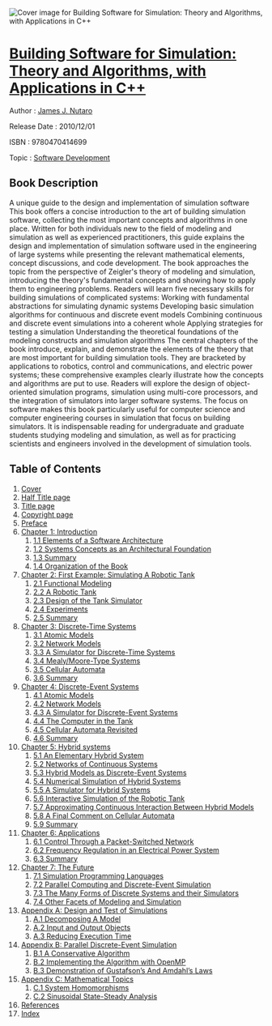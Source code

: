 ![Cover image for Building Software for Simulation: Theory and Algorithms, with Applications in C++](https://imgdetail.ebookreading.net/cover/cover/software_development/EB9780470414699.jpg)

[Building Software for Simulation: Theory and Algorithms, with Applications in C++](https://ebookreading.net/view/book/Building+Software+for+Simulation%3A+Theory+and+Algorithms%2C+with+Applications+in+C%2B%2B-EB9780470414699_1.html "Building Software for Simulation: Theory and Algorithms, with Applications in C++")
====================================================================================================================

Author : [James J. Nutaro](https://ebookreading.net/search/author/James+J.+Nutaro)

Release Date : 2010/12/01

ISBN : 9780470414699

Topic : [Software Development](https://ebookreading.net/search/category/software-development)

Book Description
-----------------

A unique guide to the design and implementation of simulation software
This book offers a concise introduction to the art of building simulation software, collecting the most important concepts and algorithms in one place. Written for both individuals new to the field of modeling and simulation as well as experienced practitioners, this guide explains the design and implementation of simulation software used in the engineering of large systems while presenting the relevant mathematical elements, concept discussions, and code development.
The book approaches the topic from the perspective of Zeigler's theory of modeling and simulation, introducing the theory's fundamental concepts and showing how to apply them to engineering problems. Readers will learn five necessary skills for building simulations of complicated systems:
Working with fundamental abstractions for simulating dynamic systems
Developing basic simulation algorithms for continuous and discrete event models
Combining continuous and discrete event simulations into a coherent whole
Applying strategies for testing a simulation
Understanding the theoretical foundations of the modeling constructs and simulation algorithms
The central chapters of the book introduce, explain, and demonstrate the elements of the theory that are most important for building simulation tools. They are bracketed by applications to robotics, control and communications, and electric power systems; these comprehensive examples clearly illustrate how the concepts and algorithms are put to use. Readers will explore the design of object-oriented simulation programs, simulation using multi-core processors, and the integration of simulators into larger software systems.
The focus on software makes this book particularly useful for computer science and computer engineering courses in simulation that focus on building simulators. It is indispensable reading for undergraduate and graduate students studying modeling and simulation, as well as for practicing scientists and engineers involved in the development of simulation tools.
              
Table of Contents
-----------------

1. [Cover](https://ebookreading.net/view/book/Building+Software+for+Simulation%3A+Theory+and+Algorithms%2C+with+Applications+in+C%2B%2B-EB9780470414699_1.html)
1. [Half Title page](https://ebookreading.net/view/book/Building+Software+for+Simulation%3A+Theory+and+Algorithms%2C+with+Applications+in+C%2B%2B-EB9780470414699_3.html)
1. [Title page](https://ebookreading.net/view/book/Building+Software+for+Simulation%3A+Theory+and+Algorithms%2C+with+Applications+in+C%2B%2B-EB9780470414699_4.html)
1. [Copyright page](https://ebookreading.net/view/book/Building+Software+for+Simulation%3A+Theory+and+Algorithms%2C+with+Applications+in+C%2B%2B-EB9780470414699_5.html)
1. [Preface](https://ebookreading.net/view/book/Building+Software+for+Simulation%3A+Theory+and+Algorithms%2C+with+Applications+in+C%2B%2B-EB9780470414699_6.html)
1. [Chapter 1: Introduction](https://ebookreading.net/view/book/Building+Software+for+Simulation%3A+Theory+and+Algorithms%2C+with+Applications+in+C%2B%2B-EB9780470414699_7.html)
    1. [1.1 Elements of a Software Architecture](https://ebookreading.net/view/book/Building+Software+for+Simulation%3A+Theory+and+Algorithms%2C+with+Applications+in+C%2B%2B-EB9780470414699_7.html#c01-s01)
    1. [1.2 Systems Concepts as an Architectural Foundation](https://ebookreading.net/view/book/Building+Software+for+Simulation%3A+Theory+and+Algorithms%2C+with+Applications+in+C%2B%2B-EB9780470414699_7.html#c01-s02)
    1. [1.3 Summary](https://ebookreading.net/view/book/Building+Software+for+Simulation%3A+Theory+and+Algorithms%2C+with+Applications+in+C%2B%2B-EB9780470414699_7.html#c01-s03)
    1. [1.4 Organization of the Book](https://ebookreading.net/view/book/Building+Software+for+Simulation%3A+Theory+and+Algorithms%2C+with+Applications+in+C%2B%2B-EB9780470414699_7.html#c01-s04)
1. [Chapter 2: First Example: Simulating A Robotic Tank](https://ebookreading.net/view/book/Building+Software+for+Simulation%3A+Theory+and+Algorithms%2C+with+Applications+in+C%2B%2B-EB9780470414699_8.html)
    1. [2.1 Functional Modeling](https://ebookreading.net/view/book/Building+Software+for+Simulation%3A+Theory+and+Algorithms%2C+with+Applications+in+C%2B%2B-EB9780470414699_8.html#c02-s01)
    1. [2.2 A Robotic Tank](https://ebookreading.net/view/book/Building+Software+for+Simulation%3A+Theory+and+Algorithms%2C+with+Applications+in+C%2B%2B-EB9780470414699_8.html#c02-s02)
    1. [2.3 Design of the Tank Simulator](https://ebookreading.net/view/book/Building+Software+for+Simulation%3A+Theory+and+Algorithms%2C+with+Applications+in+C%2B%2B-EB9780470414699_8.html#c02-s03)
    1. [2.4 Experiments](https://ebookreading.net/view/book/Building+Software+for+Simulation%3A+Theory+and+Algorithms%2C+with+Applications+in+C%2B%2B-EB9780470414699_8.html#c02-s04)
    1. [2.5 Summary](https://ebookreading.net/view/book/Building+Software+for+Simulation%3A+Theory+and+Algorithms%2C+with+Applications+in+C%2B%2B-EB9780470414699_8.html#c02-s05)
1. [Chapter 3: Discrete-Time Systems](https://ebookreading.net/view/book/Building+Software+for+Simulation%3A+Theory+and+Algorithms%2C+with+Applications+in+C%2B%2B-EB9780470414699_9.html)
    1. [3.1 Atomic Models](https://ebookreading.net/view/book/Building+Software+for+Simulation%3A+Theory+and+Algorithms%2C+with+Applications+in+C%2B%2B-EB9780470414699_9.html#c03-s01)
    1. [3.2 Network Models](https://ebookreading.net/view/book/Building+Software+for+Simulation%3A+Theory+and+Algorithms%2C+with+Applications+in+C%2B%2B-EB9780470414699_9.html#c03-s02)
    1. [3.3 A Simulator for Discrete-Time Systems](https://ebookreading.net/view/book/Building+Software+for+Simulation%3A+Theory+and+Algorithms%2C+with+Applications+in+C%2B%2B-EB9780470414699_10.html#c03-s03)
    1. [3.4 Mealy/Moore-Type Systems](https://ebookreading.net/view/book/Building+Software+for+Simulation%3A+Theory+and+Algorithms%2C+with+Applications+in+C%2B%2B-EB9780470414699_10.html#c03-s04)
    1. [3.5 Cellular Automata](https://ebookreading.net/view/book/Building+Software+for+Simulation%3A+Theory+and+Algorithms%2C+with+Applications+in+C%2B%2B-EB9780470414699_10.html#c03-s05)
    1. [3.6 Summary](https://ebookreading.net/view/book/Building+Software+for+Simulation%3A+Theory+and+Algorithms%2C+with+Applications+in+C%2B%2B-EB9780470414699_10.html#c03-s06)
1. [Chapter 4: Discrete-Event Systems](https://ebookreading.net/view/book/Building+Software+for+Simulation%3A+Theory+and+Algorithms%2C+with+Applications+in+C%2B%2B-EB9780470414699_11.html)
    1. [4.1 Atomic Models](https://ebookreading.net/view/book/Building+Software+for+Simulation%3A+Theory+and+Algorithms%2C+with+Applications+in+C%2B%2B-EB9780470414699_11.html#c04-s01)
    1. [4.2 Network Models](https://ebookreading.net/view/book/Building+Software+for+Simulation%3A+Theory+and+Algorithms%2C+with+Applications+in+C%2B%2B-EB9780470414699_11.html#c04-s02)
    1. [4.3 A Simulator for Discrete-Event Systems](https://ebookreading.net/view/book/Building+Software+for+Simulation%3A+Theory+and+Algorithms%2C+with+Applications+in+C%2B%2B-EB9780470414699_12.html#c04-s03)
    1. [4.4 The Computer in the Tank](https://ebookreading.net/view/book/Building+Software+for+Simulation%3A+Theory+and+Algorithms%2C+with+Applications+in+C%2B%2B-EB9780470414699_12.html#c04-s04)
    1. [4.5 Cellular Automata Revisited](https://ebookreading.net/view/book/Building+Software+for+Simulation%3A+Theory+and+Algorithms%2C+with+Applications+in+C%2B%2B-EB9780470414699_12.html#c04-s05)
    1. [4.6 Summary](https://ebookreading.net/view/book/Building+Software+for+Simulation%3A+Theory+and+Algorithms%2C+with+Applications+in+C%2B%2B-EB9780470414699_12.html#c04-s06)
1. [Chapter 5: Hybrid systems](https://ebookreading.net/view/book/Building+Software+for+Simulation%3A+Theory+and+Algorithms%2C+with+Applications+in+C%2B%2B-EB9780470414699_13.html)
    1. [5.1 An Elementary Hybrid System](https://ebookreading.net/view/book/Building+Software+for+Simulation%3A+Theory+and+Algorithms%2C+with+Applications+in+C%2B%2B-EB9780470414699_13.html#c05-s01)
    1. [5.2 Networks of Continuous Systems](https://ebookreading.net/view/book/Building+Software+for+Simulation%3A+Theory+and+Algorithms%2C+with+Applications+in+C%2B%2B-EB9780470414699_13.html#c05-s02)
    1. [5.3 Hybrid Models as Discrete-Event Systems](https://ebookreading.net/view/book/Building+Software+for+Simulation%3A+Theory+and+Algorithms%2C+with+Applications+in+C%2B%2B-EB9780470414699_13.html#c05-s03)
    1. [5.4 Numerical Simulation of Hybrid Systems](https://ebookreading.net/view/book/Building+Software+for+Simulation%3A+Theory+and+Algorithms%2C+with+Applications+in+C%2B%2B-EB9780470414699_13.html#c05-s04)
    1. [5.5 A Simulator for Hybrid Systems](https://ebookreading.net/view/book/Building+Software+for+Simulation%3A+Theory+and+Algorithms%2C+with+Applications+in+C%2B%2B-EB9780470414699_13.html#c05-s05)
    1. [5.6 Interactive Simulation of the Robotic Tank](https://ebookreading.net/view/book/Building+Software+for+Simulation%3A+Theory+and+Algorithms%2C+with+Applications+in+C%2B%2B-EB9780470414699_13.html#c05-s06)
    1. [5.7 Approximating Continuous Interaction Between Hybrid Models](https://ebookreading.net/view/book/Building+Software+for+Simulation%3A+Theory+and+Algorithms%2C+with+Applications+in+C%2B%2B-EB9780470414699_13.html#c05-s07)
    1. [5.8 A Final Comment on Cellular Automata](https://ebookreading.net/view/book/Building+Software+for+Simulation%3A+Theory+and+Algorithms%2C+with+Applications+in+C%2B%2B-EB9780470414699_13.html#c05-s08)
    1. [5.9 Summary](https://ebookreading.net/view/book/Building+Software+for+Simulation%3A+Theory+and+Algorithms%2C+with+Applications+in+C%2B%2B-EB9780470414699_13.html#c05-s09)
1. [Chapter 6: Applications](https://ebookreading.net/view/book/Building+Software+for+Simulation%3A+Theory+and+Algorithms%2C+with+Applications+in+C%2B%2B-EB9780470414699_14.html)
    1. [6.1 Control Through a Packet-Switched Network](https://ebookreading.net/view/book/Building+Software+for+Simulation%3A+Theory+and+Algorithms%2C+with+Applications+in+C%2B%2B-EB9780470414699_14.html#c06-s01)
    1. [6.2 Frequency Regulation in an Electrical Power System](https://ebookreading.net/view/book/Building+Software+for+Simulation%3A+Theory+and+Algorithms%2C+with+Applications+in+C%2B%2B-EB9780470414699_14.html#c06-s02)
    1. [6.3 Summary](https://ebookreading.net/view/book/Building+Software+for+Simulation%3A+Theory+and+Algorithms%2C+with+Applications+in+C%2B%2B-EB9780470414699_14.html#c06-s03)
1. [Chapter 7: The Future](https://ebookreading.net/view/book/Building+Software+for+Simulation%3A+Theory+and+Algorithms%2C+with+Applications+in+C%2B%2B-EB9780470414699_15.html)
    1. [7.1 Simulation Programming Languages](https://ebookreading.net/view/book/Building+Software+for+Simulation%3A+Theory+and+Algorithms%2C+with+Applications+in+C%2B%2B-EB9780470414699_15.html#c07-s01)
    1. [7.2 Parallel Computing and Discrete-Event Simulation](https://ebookreading.net/view/book/Building+Software+for+Simulation%3A+Theory+and+Algorithms%2C+with+Applications+in+C%2B%2B-EB9780470414699_15.html#c07-s02)
    1. [7.3 The Many Forms of Discrete Systems and their Simulators](https://ebookreading.net/view/book/Building+Software+for+Simulation%3A+Theory+and+Algorithms%2C+with+Applications+in+C%2B%2B-EB9780470414699_15.html#c07-s03)
    1. [7.4 Other Facets of Modeling and Simulation](https://ebookreading.net/view/book/Building+Software+for+Simulation%3A+Theory+and+Algorithms%2C+with+Applications+in+C%2B%2B-EB9780470414699_15.html#c07-s04)
1. [Appendix A: Design and Test of Simulations](https://ebookreading.net/view/book/Building+Software+for+Simulation%3A+Theory+and+Algorithms%2C+with+Applications+in+C%2B%2B-EB9780470414699_16.html)
    1. [A.1 Decomposing A Model](https://ebookreading.net/view/book/Building+Software+for+Simulation%3A+Theory+and+Algorithms%2C+with+Applications+in+C%2B%2B-EB9780470414699_16.html#appa-s01)
    1. [A.2 Input and Output Objects](https://ebookreading.net/view/book/Building+Software+for+Simulation%3A+Theory+and+Algorithms%2C+with+Applications+in+C%2B%2B-EB9780470414699_16.html#appa-s02)
    1. [A.3 Reducing Execution Time](https://ebookreading.net/view/book/Building+Software+for+Simulation%3A+Theory+and+Algorithms%2C+with+Applications+in+C%2B%2B-EB9780470414699_16.html#appa-s03)
1. [Appendix B: Parallel Discrete-Event Simulation](https://ebookreading.net/view/book/Building+Software+for+Simulation%3A+Theory+and+Algorithms%2C+with+Applications+in+C%2B%2B-EB9780470414699_17.html)
    1. [B.1 A Conservative Algorithm](https://ebookreading.net/view/book/Building+Software+for+Simulation%3A+Theory+and+Algorithms%2C+with+Applications+in+C%2B%2B-EB9780470414699_17.html#AppB-s01)
    1. [B.2 Implementing the Algorithm with OpenMP](https://ebookreading.net/view/book/Building+Software+for+Simulation%3A+Theory+and+Algorithms%2C+with+Applications+in+C%2B%2B-EB9780470414699_17.html#AppB-s02)
    1. [B.3 Demonstration of Gustafson’s And Amdahl’s Laws](https://ebookreading.net/view/book/Building+Software+for+Simulation%3A+Theory+and+Algorithms%2C+with+Applications+in+C%2B%2B-EB9780470414699_17.html#AppB-s03)
1. [Appendix C: Mathematical Topics](https://ebookreading.net/view/book/Building+Software+for+Simulation%3A+Theory+and+Algorithms%2C+with+Applications+in+C%2B%2B-EB9780470414699_18.html)
    1. [C.1 System Homomorphisms](https://ebookreading.net/view/book/Building+Software+for+Simulation%3A+Theory+and+Algorithms%2C+with+Applications+in+C%2B%2B-EB9780470414699_18.html#AppC-s01)
    1. [C.2 Sinusoidal State-Steady Analysis](https://ebookreading.net/view/book/Building+Software+for+Simulation%3A+Theory+and+Algorithms%2C+with+Applications+in+C%2B%2B-EB9780470414699_18.html#AppC-s02)
1. [References](https://ebookreading.net/view/book/Building+Software+for+Simulation%3A+Theory+and+Algorithms%2C+with+Applications+in+C%2B%2B-EB9780470414699_19.html)
1. [Index](https://ebookreading.net/view/book/Building+Software+for+Simulation%3A+Theory+and+Algorithms%2C+with+Applications+in+C%2B%2B-EB9780470414699_20.html)
